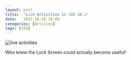 ```yaml
---
layout: post
title:  "Live Activities in iOS 16.1"
date:   2022-10-28 10:00
categories: [Articles]
tags: [iOS]
---
```


![live activities](/assets/img/2022/10/liveactivities.png)

Who knew the Lock Screen could actually become useful!
